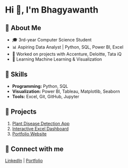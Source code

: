 # Hi 👋, I'm Bhagyawanth

## 🔹 About Me
- 🎓 3rd-year Computer Science Student
- 📊 Aspiring Data Analyst | Python, SQL, Power BI, Excel
- 💼 Worked on projects with Accenture, Deloitte, Tata iQ
- 🌱 Learning Machine Learning & Visualization

## 🔹 Skills
- **Programming:** Python, SQL
- **Visualization:** Power BI, Tableau, Matplotlib, Seaborn
- **Tools:** Excel, Git, GitHub, Jupyter

## 🔹 Projects
1. [Plant Disease Detection App](link)
2. [Interactive Excel Dashboard](link)
3. [Portfolio Website](link)

## 🔹 Connect with me
[LinkedIn](your-link) | [Portfolio](your-link)
